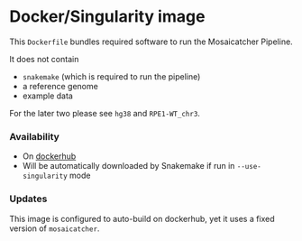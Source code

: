 # Docker/Singularity image

This `Dockerfile` bundles required software to run the Mosaicatcher Pipeline.

It does not contain
* `snakemake` (which is required to run the pipeline)
* a reference genome
* example data

For the later two please see `hg38` and `RPE1-WT_chr3`.

### Availability

* On [dockerhub](https://cloud.docker.com/repository/docker/smei/mosaicatcher-pipeline)
* Will be automatically downloaded by Snakemake if run in `--use-singularity`
  mode

### Updates

This image is configured to auto-build on dockerhub, yet it uses a fixed version
of `mosaicatcher`.